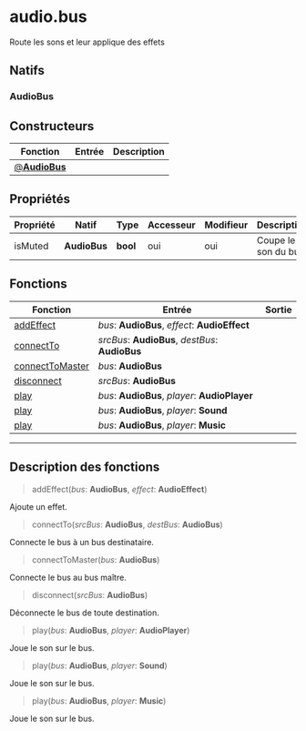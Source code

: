 # audio.bus

Route les sons et leur applique des effets
## Natifs
### AudioBus
## Constructeurs
|Fonction|Entrée|Description|
|-|-|-|
|[@**AudioBus**](#ctor_0)|||
## Propriétés
|Propriété|Natif|Type|Accesseur|Modifieur|Description|
|-|-|-|-|-|-|
|isMuted|**AudioBus**|**bool**|oui|oui|Coupe le son du bus|
## Fonctions
|Fonction|Entrée|Sortie|
|-|-|-|
|[addEffect](#func_0)|*bus*: **AudioBus**, *effect*: **AudioEffect**||
|[connectTo](#func_1)|*srcBus*: **AudioBus**, *destBus*: **AudioBus**||
|[connectToMaster](#func_2)|*bus*: **AudioBus**||
|[disconnect](#func_3)|*srcBus*: **AudioBus**||
|[play](#func_4)|*bus*: **AudioBus**, *player*: **AudioPlayer**||
|[play](#func_5)|*bus*: **AudioBus**, *player*: **Sound**||
|[play](#func_6)|*bus*: **AudioBus**, *player*: **Music**||


***
## Description des fonctions

<a id="func_0"></a>
> addEffect(*bus*: **AudioBus**, *effect*: **AudioEffect**)

Ajoute un effet.

<a id="func_1"></a>
> connectTo(*srcBus*: **AudioBus**, *destBus*: **AudioBus**)

Connecte le bus à un bus destinataire.

<a id="func_2"></a>
> connectToMaster(*bus*: **AudioBus**)

Connecte le bus au bus maître.

<a id="func_3"></a>
> disconnect(*srcBus*: **AudioBus**)

Déconnecte le bus de toute destination.

<a id="func_4"></a>
> play(*bus*: **AudioBus**, *player*: **AudioPlayer**)

Joue le son sur le bus.

<a id="func_5"></a>
> play(*bus*: **AudioBus**, *player*: **Sound**)

Joue le son sur le bus.

<a id="func_6"></a>
> play(*bus*: **AudioBus**, *player*: **Music**)

Joue le son sur le bus.

